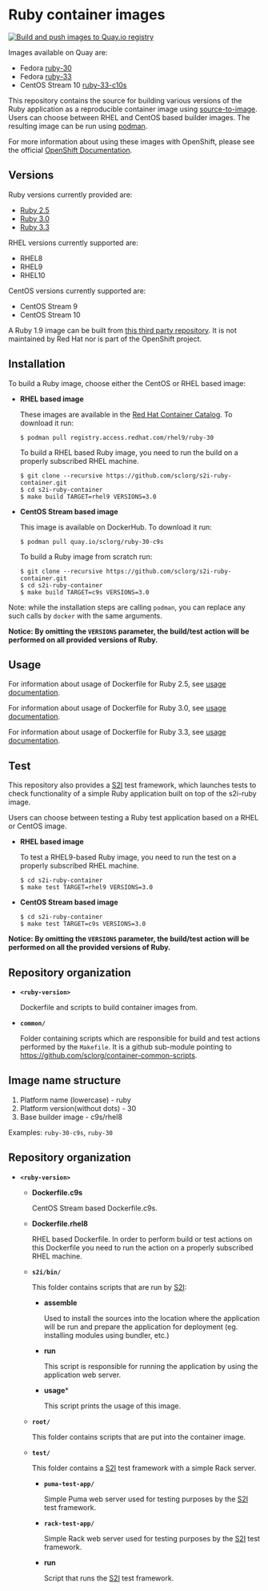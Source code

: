 Ruby container images
==================

[![Build and push images to Quay.io registry](https://github.com/sclorg/s2i-ruby-container/actions/workflows/build-and-push.yml/badge.svg)](https://github.com/sclorg/s2i-ruby-container/actions/workflows/build-and-push.yml)

Images available on Quay are:
* Fedora [ruby-30](https://quay.io/repository/fedora/ruby-30)
* Fedora [ruby-33](https://quay.io/repository/fedora/ruby-33)
* CentOS Stream 10 [ruby-33-c10s](https://quay.io/repository/sclorg/ruby-33-c10s)

This repository contains the source for building various versions of
the Ruby application as a reproducible container image using
[source-to-image](https://github.com/openshift/source-to-image).
Users can choose between RHEL and CentOS based builder images.
The resulting image can be run using [podman](https://github.com/containers/libpod).

For more information about using these images with OpenShift, please see the
official [OpenShift Documentation](https://docs.okd.io/latest/using_images/s2i_images/ruby.html).

Versions
---------------
Ruby versions currently provided are:
* [Ruby 2.5](2.5/README.md)
* [Ruby 3.0](3.0/README.md)
* [Ruby 3.3](3.3/README.md)

RHEL versions currently supported are:
* RHEL8
* RHEL9
* RHEL10

CentOS versions currently supported are:
* CentOS Stream 9
* CentOS Stream 10

A Ruby 1.9 image can be built from [this third party repository](https://github.com/getupcloud/s2i-ruby/).
It is not maintained by Red Hat nor is part of the OpenShift project.


Installation
---------------
To build a Ruby image, choose either the CentOS or RHEL based image:
*  **RHEL based image**

    These images are available in the
    [Red Hat Container Catalog](https://access.redhat.com/containers/#/registry.access.redhat.com/rhel9/ruby-30).
    To download it run:

    ```
    $ podman pull registry.access.redhat.com/rhel9/ruby-30
    ```

    To build a RHEL based Ruby image, you need to run the build on a properly
    subscribed RHEL machine.

    ```
    $ git clone --recursive https://github.com/sclorg/s2i-ruby-container.git
    $ cd s2i-ruby-container
    $ make build TARGET=rhel9 VERSIONS=3.0
    ```

*  **CentOS Stream based image**

    This image is available on DockerHub. To download it run:

    ```
    $ podman pull quay.io/sclorg/ruby-30-c9s
    ```

    To build a Ruby image from scratch run:

    ```
    $ git clone --recursive https://github.com/sclorg/s2i-ruby-container.git
    $ cd s2i-ruby-container
    $ make build TARGET=c9s VERSIONS=3.0
    ```

Note: while the installation steps are calling `podman`, you can replace any such calls by `docker` with the same arguments.

**Notice: By omitting the `VERSIONS` parameter, the build/test action will be performed
on all provided versions of Ruby.**



Usage
---------------------------------

For information about usage of Dockerfile for Ruby 2.5,
see [usage documentation](2.5/README.md).

For information about usage of Dockerfile for Ruby 3.0,
see [usage documentation](3.0/README.md).

For information about usage of Dockerfile for Ruby 3.3,
see [usage documentation](3.3/README.md).

Test
---------------------
This repository also provides a [S2I](https://github.com/openshift/source-to-image) test framework,
which launches tests to check functionality of a simple Ruby application built on top of the s2i-ruby image.

Users can choose between testing a Ruby test application based on a RHEL or CentOS image.

*  **RHEL based image**

    To test a RHEL9-based Ruby image, you need to run the test on a properly
    subscribed RHEL machine.

    ```
    $ cd s2i-ruby-container
    $ make test TARGET=rhel9 VERSIONS=3.0
    ```

*  **CentOS Stream based image**

    ```
    $ cd s2i-ruby-container
    $ make test TARGET=c9s VERSIONS=3.0
    ```

**Notice: By omitting the `VERSIONS` parameter, the build/test action will be performed
on all the provided versions of Ruby.**


Repository organization
------------------------
* **`<ruby-version>`**

    Dockerfile and scripts to build container images from.

* **`common/`**

    Folder containing scripts which are responsible for build and test actions performed by the `Makefile`.
    It is a github sub-module pointing to https://github.com/sclorg/container-common-scripts.


Image name structure
------------------------

1. Platform name (lowercase) - ruby
2. Platform version(without dots) - 30
3. Base builder image - c9s/rhel8

Examples: `ruby-30-c9s`, `ruby-30`


Repository organization
------------------------
* **`<ruby-version>`**

    * **Dockerfile.c9s**

        CentOS Stream based Dockerfile.c9s.

    * **Dockerfile.rhel8**

        RHEL based Dockerfile. In order to perform build or test actions on this
        Dockerfile you need to run the action on a properly subscribed RHEL machine.

    * **`s2i/bin/`**

        This folder contains scripts that are run by [S2I](https://github.com/openshift/source-to-image):

        *   **assemble**

            Used to install the sources into the location where the application
            will be run and prepare the application for deployment (eg. installing
            modules using bundler, etc.)

        *   **run**

            This script is responsible for running the application by using the
            application web server.

        *   **usage***

            This script prints the usage of this image.

    * **`root/`**

        This folder contains scripts that are put into the container image.

    * **`test/`**

        This folder contains a [S2I](https://github.com/openshift/source-to-image)
        test framework with a simple Rack server.

        * **`puma-test-app/`**

            Simple Puma web server used for testing purposes by the [S2I](https://github.com/openshift/source-to-image) test framework.

        * **`rack-test-app/`**

            Simple Rack web server used for testing purposes by the [S2I](https://github.com/openshift/source-to-image) test framework.

        * **run**

            Script that runs the [S2I](https://github.com/openshift/source-to-image) test framework.

